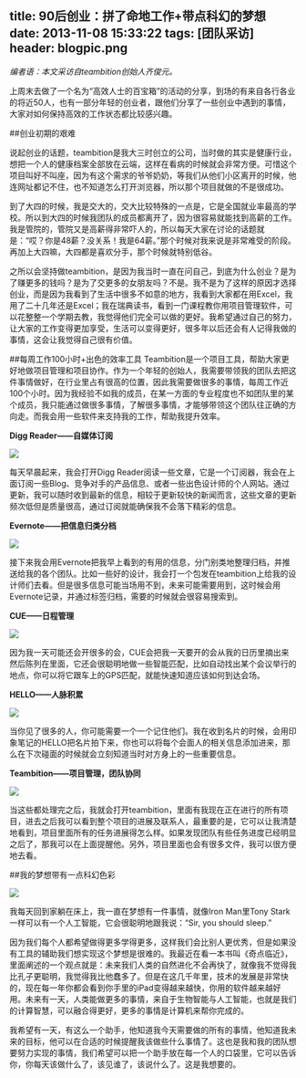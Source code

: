 title: 90后创业：拼了命地工作+带点科幻的梦想
date: 2013-11-08 15:33:22
tags: [团队采访]
header: blogpic.png
---
*编者语：本文采访自teambition创始人齐俊元。*

上周末去做了一个名为“高效人士的百宝箱”的活动的分享，到场的有来自各行各业的将近50人，也有一部分年轻的创业者，跟他们分享了一些创业中遇到的事情，大家对如何保持高效的工作状态都比较感兴趣。

##创业初期的艰难

说起创业的话题，teambition是我大三时创立的公司，当时做的其实是健康行业，想把一个人的健康档案全部放在云端，这样在看病的时候就会非常方便。可惜这个项目叫好不叫座，因为有这个需求的爷爷奶奶，等我们从他们小区离开的时候，他连网址都记不住，也不知道怎么打开浏览器，所以那个项目就做的不是很成功。

到了大四的时候，我是交大的，交大比较特殊的一点是，它是全国就业率最高的学校。所以到大四的时候我团队的成员都离开了，因为很容易就能找到高薪的工作。我是管院的，管院又是高薪得非常吓人的，所以每天大家在讨论的话题就是：“哎？你是48薪？没关系！我是64薪。”那个时候对我来说是非常难受的阶段。再加上大四嘛，大四都是喜欢分手，那个时候就特别低谷。

之所以会坚持做teambition，是因为我当时一直在问自己，到底为什么创业？是为了赚更多的钱吗？是为了交更多的女朋友吗？不是。我不是为了这样的原因才选择创业，而是因为我看到了生活中很多不如意的地方，我看到大家都在用Excel，我用了二十几年还是Excel；我在瑞典读书，看到一门课程教你用项目管理软件，可以花整整一个学期去教，我觉得他们完全可以做的更好。我希望通过自己的努力，让大家的工作变得更加享受，生活可以变得更好，很多年以后还会有人记得我做的事情，这会让我觉得自己很有价值。

##每周工作100小时+出色的效率工具
Teambition是一个项目工具，帮助大家更好地做项目管理和项目协作。作为一个年轻的创始人，我需要带领我的团队去把这件事情做好，在行业里占有很高的位置，因此我需要做很多的事情，每周工作近100个小时。因为我经验不如我的成员，在某一方面的专业程度也不如团队里的某个成员，我只能通过做很多事情，了解很多事情，才能够带领这个团队往正确的方向走。而我会用一些软件来支持我的工作，帮助我提升效率。

**Digg Reader——自媒体订阅**

![](/image/1383901315295blog-1.jpg)

每天早晨起来，我会打开Digg Reader阅读一些文章，它是一个订阅器，我会在上面订阅一些Blog、竞争对手的产品信息、或者一些出色设计师的个人网站。通过更新，我可以随时收到最新的信息，相较于更新较快的新闻而言，这些文章的更新频次低但是质量很高，通过订阅就能确保我不会落下精彩的信息。

**Evernote——把信息归类分档**

![](/image/blog-2.jpg)

接下来我会用Evernote把我早上看到的有用的信息，分门别类地整理归档，并推送给我的各个团队。比如一些好的设计，我会打一个包发在teambition上给我的设计师们去看。但是很多信息可能当场用不到，未来可能需要用到，这时候会用Evernote记录，并通过标签归档，需要的时候就会很容易搜索到。

**CUE——日程管理**

![](/image/blog-3.jpg)

因为我一天可能还会开很多的会，CUE会把我一天要开的会从我的日历里摘出来然后陈列在里面，它还会很聪明地做一些智能匹配，比如自动找出某个会议举行的地点，你可以将它跟车上的GPS匹配，就能快速知道应该如何到达会场。

**HELLO——人脉积累**

![](/image/blog-4.jpg)

当你见了很多的人，你可能需要一个一个记住他们。我在收到名片的时候，会用印象笔记的HELLO把名片拍下来，你也可以将每个会面人的相关信息添加进来，那么在下次碰面的时候就会立刻知道当时对方身上的一些重要信息。

**Teambition——项目管理，团队协同**

![](/image/blog-5.jpg)

当这些都处理完之后，我就会打开teambition，里面有我现在正在进行的所有项目，进去之后我可以看到整个项目的进展及联系人，最重要的是，它可以让我清楚地看到，项目里面所有的任务进展得怎么样。如果发现团队有些任务进度已经明显之后了，那我可以在上面提醒他。另外，项目里面也会有很多文件，我可以很方便地去看。

##我的梦想带有一点科幻色彩

![](/image/blog-6.jpg)

我每天回到家躺在床上，我一直在梦想有一件事情，就像Iron Man里Tony Stark一样可以有一个人工智能，它会很聪明地跟我说：“Sir, you should sleep.”

因为我们每个人都希望做得更多学得更多，这样我们会比别人更优秀，但是如果没有工具的辅助我们想实现这个梦想是很难的。我最近在看一本书叫《奇点临近》，里面阐述的一个观点就是：未来我们人类的自然进化不会再快了，就像我不觉得我比孔子更聪明，我觉得我比他蠢多了。但是在这几千年里，技术的发展是非常快的，现在每一年你都会看到你手里的iPad变得越来越快，你用的软件越来越好用。未来有一天，人类能做更多的事情，来自于生物智能与人工智能，也就是我们的计算智慧，可以融合得更好，更多的事情是计算机来帮你完成的。

我希望有一天，有这么一个助手，他知道我今天需要做的所有的事情，他知道我未来的目标，他可以在合适的时候提醒我该做些什么事情了。这也是我和我的团队想要努力实现的事情，我们希望可以把一个助手放在每一个人的口袋里，它可以告诉你，你每天该做什么了，该见谁了，该说什么了。这是我想要的。